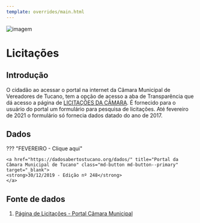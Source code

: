 ```yaml
---
template: overrides/main.html
---
```


![imagem](https://dadosabertostucano.org/assets/images/logo-dados-abertos.png)

# Licitações 

## Introdução 

O cidadão ao acessar o portal na internet da Câmara Municipal de Vereadores de Tucano, tem a opção de acesso a aba de Transparência que dá acesso a página de [LICITAÇÕES DA CÂMARA](http://camara.tucano.ba.io.org.br/transparencia/licitacoesNovo). É fornecido para o usuário do portal um formulário para pesquisa de licitações. Até fevereiro de 2021 o formulário só fornecia dados datado do ano de 2017.  

## Dados 

??? "FEVEREIRO - Clique aqui"

    <a href="https://dadosabertostucano.org/dados/" title="Portal da Câmara Municipal de Tucano" class="md-button md-button--primary" target="_blank">
    <strong>30/12/2019 - Edição nº 248</strong> 
    </a>

## Fonte de dados 

1. [Página de Licitações - Portal Câmara Municipal](http://camara.tucano.ba.io.org.br/transparencia/licitacoesNovo)